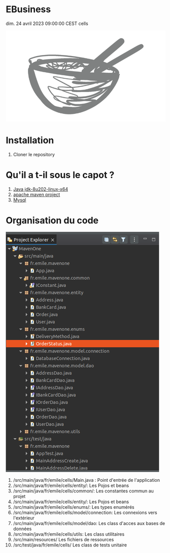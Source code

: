 # EBusiness


dim. 24 avril 2023 09:00:00 CEST
cells
   
![Logo](./doc/images/Logo-defaut.png)

# Installation   
1. Cloner le repository  

# Qu'il a t-il sous le capot ?   
1. [Java jdk-8u202-linux-x64](https://www.oracle.com/java/technologies/javase/javase8-archive-downloads.html)
1. [apache maven project](https://maven.apache.org/)
1. [Mysql](https://www.mysql.com/fr/)

# Organisation du code    
![organisation du code](./doc/images/organisation-code.png)
1. /src/main/java/fr/emile/cells/Main.java : Point d'entrée de l'application 
1. /src/main/java/fr/emile/cells/entity/: Les Pojos et beans 
1. /src/main/java/fr/emile/cells/common/: Les constantes commun au projet 
1. /src/main/java/fr/emile/cells/entity/: Les Pojos et beans 
1. /src/main/java/fr/emile/cells/enums/: Les types enumérés 
1. /src/main/java/fr/emile/cells/model/connection: Les connexions vers l'extérieur 
1. /src/main/java/fr/emile/cells/model/dao: Les class d'acces aux bases de données 
1. /src/main/java/fr/emile/cells/utils: Les class utilitaires
1. /src/main/resources/ Les fichiers de ressources 
1. /src/test/java/fr/emile/cells/ Les class de tests unitaire 

